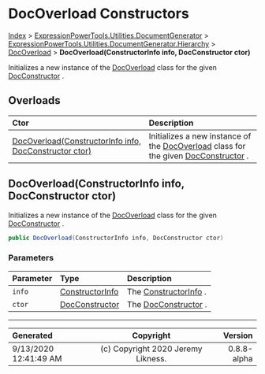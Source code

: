 ﻿# DocOverload Constructors

[Index](../index.md) > [ExpressionPowerTools.Utilities.DocumentGenerator](ExpressionPowerTools.Utilities.DocumentGenerator.a.md) > [ExpressionPowerTools.Utilities.DocumentGenerator.Hierarchy](ExpressionPowerTools.Utilities.DocumentGenerator.Hierarchy.n.md) > [DocOverload](ExpressionPowerTools.Utilities.DocumentGenerator.Hierarchy.DocOverload.cs.md) > **DocOverload(ConstructorInfo info, DocConstructor ctor)**

Initializes a new instance of the [DocOverload](ExpressionPowerTools.Utilities.DocumentGenerator.Hierarchy.DocOverload.cs.md) class for
            the given [DocConstructor](ExpressionPowerTools.Utilities.DocumentGenerator.Hierarchy.DocConstructor.cs.md) .

## Overloads

| Ctor | Description |
| :-- | :-- |
| [DocOverload(ConstructorInfo info, DocConstructor ctor)](#docoverloadconstructorinfo-info-docconstructor-ctor) | Initializes a new instance of the [DocOverload](ExpressionPowerTools.Utilities.DocumentGenerator.Hierarchy.DocOverload.cs.md) class for            the given [DocConstructor](ExpressionPowerTools.Utilities.DocumentGenerator.Hierarchy.DocConstructor.cs.md) . |

## DocOverload(ConstructorInfo info, DocConstructor ctor)

Initializes a new instance of the [DocOverload](ExpressionPowerTools.Utilities.DocumentGenerator.Hierarchy.DocOverload.cs.md) class for
            the given [DocConstructor](ExpressionPowerTools.Utilities.DocumentGenerator.Hierarchy.DocConstructor.cs.md) .

```csharp
public DocOverload(ConstructorInfo info, DocConstructor ctor)
```

### Parameters

| Parameter | Type | Description |
| :-- | :-- | :-- |
| `info` | [ConstructorInfo](https://docs.microsoft.com/dotnet/api/system.reflection.constructorinfo) | The [ConstructorInfo](https://docs.microsoft.com/dotnet/api/system.reflection.constructorinfo) . |
| `ctor` | [DocConstructor](ExpressionPowerTools.Utilities.DocumentGenerator.Hierarchy.DocConstructor.cs.md) | The [DocConstructor](ExpressionPowerTools.Utilities.DocumentGenerator.Hierarchy.DocConstructor.cs.md) . |



---

| Generated | Copyright | Version |
| :-- | :-: | --: |
| 9/13/2020 12:41:49 AM | (c) Copyright 2020 Jeremy Likness. | 0.8.8-alpha |
